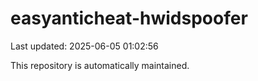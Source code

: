 # easyanticheat-hwidspoofer

Last updated: 2025-06-05 01:02:56

This repository is automatically maintained.
